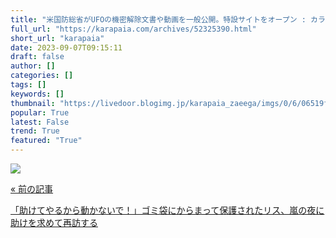 ```yaml
---
title: "米国防総省がUFOの機密解除文書や動画を一般公開。特設サイトをオープン : カラパイア"
full_url: "https://karapaia.com/archives/52325390.html"
short_url: "karapaia"
date: 2023-09-07T09:15:11
draft: false
author: []
categories: []
tags: []
keywords: []
thumbnail: "https://livedoor.blogimg.jp/karapaia_zaeega/imgs/0/6/06519fa7.jpg"
popular: True
latest: False
trend: True
featured: "True"
---
```


![](https://livedoor.blogimg.jp/karapaia_zaeega/imgs/0/6/06519fa7.jpg)

<a href="https://karapaia.com/archives/52325404.html"> <p class="inner"> <p class="h">« 前の記事</p> <p class="t">「助けてやるから動かないで！」ゴミ袋にからまって保護されたリス、嵐の夜に助けを求めて再訪する</p> </p> </a> 